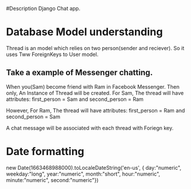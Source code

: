 #Description
Django Chat app.

# Database Model understanding

Thread is an model which relies on two person(sender and reciever). So it uses Tww ForeignKeys to User model.

## Take a example of Messenger chatting.

When you(Sam) become friend with Ram in Facebook Messenger.
Then only, An Instance of Thread will be created.
For Sam, The thread will have attributes:
first_person = Sam and second_person = Ram

However, For Ram, The thread will have attributes:
first_person = Ram and second_person = Sam

A chat message will be associated with each thread with Foriegn key.

# Date formatting

new Date(1663468988000).toLocaleDateString('en-us', { day:"numeric", weekday:"long", year:"numeric", month:"short", hour:"numeric", minute:"numeric", second:"numeric"})
